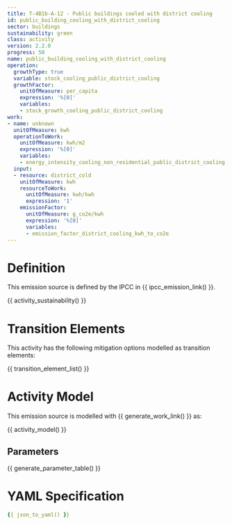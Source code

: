 ```yaml
---
title: T-4B1b-A-12 - Public buildings cooled with district cooling
id: public_building_cooling_with_district_cooling
sector: buildings
sustainability: green
class: activity
version: 2.2.0
progress: 50
name: public_building_cooling_with_district_cooling
operation:
  growthType: true
  variable: stock_cooling_public_district_cooling
  growthFactor:
    unitOfMeasure: per_capita
    expression: '%[0]'
    variables:
    - stock_growth_cooling_public_district_cooling
work:
- name: unknown
  unitOfMeasure: kwh
  operationToWork:
    unitOfMeasure: kwh/m2
    expression: '%[0]'
    variables:
    - energy_intensity_cooling_non_residential_public_district_cooling
  input:
  - resource: district_cold
    unitOfMeasure: kwh
    resourceToWork:
      unitOfMeasure: kwh/kwh
      expression: '1'
    emissionFactor:
      unitOfMeasure: g_co2e/kwh
      expression: '%[0]'
      variables:
      - emission_factor_district_cooling_kwh_to_co2e
---
```

# Definition
This emission source is defined by the IPCC in {{ ipcc_emission_link() }}.


{{ activity_sustainability() }}

# Transition Elements

This activity has the following mitigation options modelled as transition elements:

{{ transition_element_list() }}

# Activity Model
This emission source is modelled with {{ generate_work_link() }} as:

{{ activity_model() }}

## Parameters

{{ generate_parameter_table() }}

# YAML Specification

```yaml
{{ json_to_yaml() }}
```